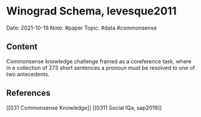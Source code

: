 # Winograd Schema, levesque2011
Date: 2021-10-19
Note: #paper
Topic: #data #commonsense 

## Content

Commonsense knowledge challenge framed as a coreference task, where in a collection of 273 short sentences a pronoun must be resolved to one of two antecedents.

## References
[[031 Commonsense Knowledge]]
[[0311 Social IQa, sap2019]]

